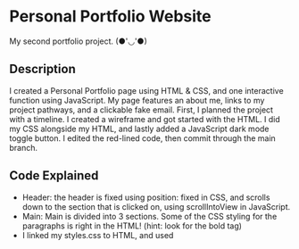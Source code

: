 # Personal Portfolio Website
My second portfolio project. (●'◡'●) 

## Description
I created a Personal Portfolio page using HTML & CSS, and one interactive function using JavaScript. My page features an about me, links to my project pathways, and a clickable fake email. First, I planned the project with a timeline. I created a wireframe and got started with the HTML. I did my CSS alongside my HTML, and lastly added a JavaScript dark mode toggle button. I edited the red-lined code, then commit through the main branch. 

## Code Explained
* Header: the header is fixed using position: fixed in CSS, and scrolls down to the section that is clicked on, using scrollIntoView in JavaScript. 
* Main: Main is divided into 3 sections. Some of the CSS styling for the paragraphs is right in the HTML! (hint: look for the bold tag)
* I linked my styles.css to HTML, and used <script> to link script.js
* Semantic HTML was used throughout to make the site easy to read and accessible
* Media queries for laptop, tablet, and mobile devices change the body's font size, header, h1 font-size, and nav li margin.
* The toggle button changes the body's background color to black and font color to pink. 


## How To Use
Click on the nav buttons to find that section of the page. Watch as my Git Hub links change to pink when hovered over, and click on the links to see my portfolio projects so far (including this one)! Send a fake email to my fake email address. Have fun 

## Technologies
I'm learning more about Visual Studio Code with each new project. I used VS code for this project, but the process of commit and push origin main were different this time; I found buttons that pretty much do all of that for me. I used Ai to help me to code faster and to help me remember and understand the code concepts better. 

## Copyright
Copyright (c) 2024 suz-ana-j 
MIT License
